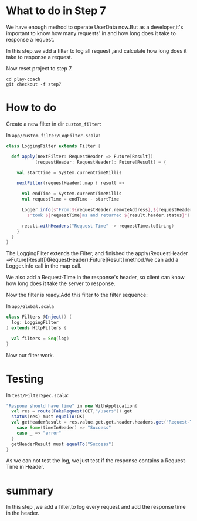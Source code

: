 # What to do in Step 7
We have enough method to operate UserData now.But as a developer,it's important to know how many requests' in and how long does it take to response a request.

In this step,we add a filter to log all request ,and calculate how long does it take to response a request.

Now reset project to step 7.
```shell
cd play-coach
git checkout -f step7
```

# How to do
Create a new filter in dir `custom_filter`:

In `app/custom_filter/LogFilter.scala`:
```scala
class LoggingFilter extends Filter {

  def apply(nextFilter: RequestHeader => Future[Result])
           (requestHeader: RequestHeader): Future[Result] = {

    val startTime = System.currentTimeMillis

    nextFilter(requestHeader).map { result =>

      val endTime = System.currentTimeMillis
      val requestTime = endTime - startTime

      Logger.info(s"From:${requestHeader.remoteAddress},${requestHeader.method} ${requestHeader.uri} " +
        s"took ${requestTime}ms and returned ${result.header.status}")

      result.withHeaders("Request-Time" -> requestTime.toString)
    }
  }
}
```
The LoggingFilter extends the Filter, and finished the apply(RequestHeader =>Future[Result])(RequestHeader):Future[Result] method.We can add a Logger.info call in the map call.

We also add a Request-Time in the response's header, so client can know how long does it take the server to response.

Now the filter is ready.Add this filter to the filter sequence:

In `app/Global.scala`
```scala
class Filters @Inject() (
  log: LoggingFilter
) extends HttpFilters {

  val filters = Seq(log)
}
```
Now our filter work.

# Testing
In `test/FilterSpec.scala`:
```scala
"Respone should have time" in new WithApplication{
  val res = route(FakeRequest(GET,"/users")).get
  status(res) must equalTo(OK)
  val getHeaderResult = res.value.get.get.header.headers.get("Request-Time") match{
    case Some(timeInHeader) => "Success"
    case _ => "error"
  }
  getHeaderResult must equalTo("Success")
}
```
As we can not test the log, we just test if the response contains a Request-Time in Header.

# summary
In this step ,we add a filter,to log every request and add the response time in the header.
